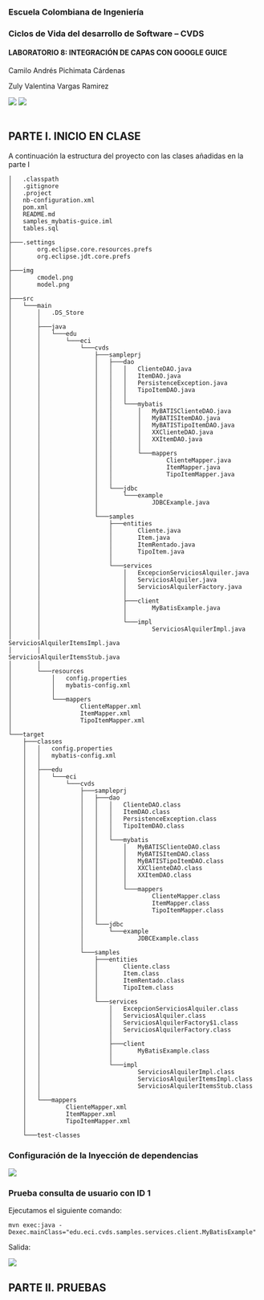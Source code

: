 ### Escuela Colombiana de Ingeniería
### Ciclos de Vida del desarrollo de Software – CVDS
#### LABORATORIO 8: INTEGRACIÓN DE CAPAS CON GOOGLE GUICE

Camilo Andrés Pichimata Cárdenas

Zuly Valentina Vargas Ramirez

<img src="img/model.png">
<img src="img/cmodel.png">
<br></br>

## PARTE I. INICIO EN CLASE

A continuación la estructura del proyecto con las clases añadidas en la parte I

    │   .classpath
    │   .gitignore
    │   .project
    │   nb-configuration.xml
    │   pom.xml
    │   README.md
    │   samples_mybatis-guice.iml
    │   tables.sql
    │
    ├───.settings
    │       org.eclipse.core.resources.prefs
    │       org.eclipse.jdt.core.prefs
    │
    ├───img
    │       cmodel.png
    │       model.png
    │
    ├───src
    │   └───main
    │       │   .DS_Store
    │       │
    │       ├───java
    │       │   └───edu
    │       │       └───eci
    │       │           └───cvds
    │       │               ├───sampleprj
    │       │               │   ├───dao
    │       │               │   │   │   ClienteDAO.java
    │       │               │   │   │   ItemDAO.java
    │       │               │   │   │   PersistenceException.java
    │       │               │   │   │   TipoItemDAO.java
    │       │               │   │   │
    │       │               │   │   └───mybatis
    │       │               │   │       │   MyBATISClienteDAO.java
    │       │               │   │       │   MyBATISItemDAO.java
    │       │               │   │       │   MyBATISTipoItemDAO.java
    │       │               │   │       │   XXClienteDAO.java
    │       │               │   │       │   XXItemDAO.java
    │       │               │   │       │
    │       │               │   │       └───mappers
    │       │               │   │               ClienteMapper.java
    │       │               │   │               ItemMapper.java
    │       │               │   │               TipoItemMapper.java
    │       │               │   │
    │       │               │   └───jdbc
    │       │               │       └───example
    │       │               │               JDBCExample.java
    │       │               │
    │       │               └───samples
    │       │                   ├───entities
    │       │                   │       Cliente.java
    │       │                   │       Item.java
    │       │                   │       ItemRentado.java
    │       │                   │       TipoItem.java
    │       │                   │
    │       │                   └───services
    │       │                       │   ExcepcionServiciosAlquiler.java
    │       │                       │   ServiciosAlquiler.java
    │       │                       │   ServiciosAlquilerFactory.java
    │       │                       │
    │       │                       ├───client
    │       │                       │       MyBatisExample.java
    │       │                       │
    │       │                       └───impl
    │       │                               ServiciosAlquilerImpl.java
    │       │                               ServiciosAlquilerItemsImpl.java
    │       │                               ServiciosAlquilerItemsStub.java
    │       │
    │       └───resources
    │           │   config.properties
    │           │   mybatis-config.xml
    │           │
    │           └───mappers
    │                   ClienteMapper.xml
    │                   ItemMapper.xml
    │                   TipoItemMapper.xml
    │
    └───target
        ├───classes
        │   │   config.properties
        │   │   mybatis-config.xml
        │   │
        │   ├───edu
        │   │   └───eci
        │   │       └───cvds
        │   │           ├───sampleprj
        │   │           │   ├───dao
        │   │           │   │   │   ClienteDAO.class
        │   │           │   │   │   ItemDAO.class
        │   │           │   │   │   PersistenceException.class
        │   │           │   │   │   TipoItemDAO.class
        │   │           │   │   │
        │   │           │   │   └───mybatis
        │   │           │   │       │   MyBATISClienteDAO.class
        │   │           │   │       │   MyBATISItemDAO.class
        │   │           │   │       │   MyBATISTipoItemDAO.class
        │   │           │   │       │   XXClienteDAO.class
        │   │           │   │       │   XXItemDAO.class
        │   │           │   │       │
        │   │           │   │       └───mappers
        │   │           │   │               ClienteMapper.class
        │   │           │   │               ItemMapper.class
        │   │           │   │               TipoItemMapper.class
        │   │           │   │
        │   │           │   └───jdbc
        │   │           │       └───example
        │   │           │               JDBCExample.class
        │   │           │
        │   │           └───samples
        │   │               ├───entities
        │   │               │       Cliente.class
        │   │               │       Item.class
        │   │               │       ItemRentado.class
        │   │               │       TipoItem.class
        │   │               │
        │   │               └───services
        │   │                   │   ExcepcionServiciosAlquiler.class
        │   │                   │   ServiciosAlquiler.class
        │   │                   │   ServiciosAlquilerFactory$1.class
        │   │                   │   ServiciosAlquilerFactory.class
        │   │                   │
        │   │                   ├───client
        │   │                   │       MyBatisExample.class
        │   │                   │
        │   │                   └───impl
        │   │                           ServiciosAlquilerImpl.class
        │   │                           ServiciosAlquilerItemsImpl.class
        │   │                           ServiciosAlquilerItemsStub.class
        │   │
        │   └───mappers
        │           ClienteMapper.xml
        │           ItemMapper.xml
        │           TipoItemMapper.xml
        │
        └───test-classes


### Configuración de la Inyección de dependencias

<img src="img/inyeccion_Parte1.png">

### Prueba consulta de usuario con ID 1

Ejecutamos el siguiente comando:

    mvn exec:java -Dexec.mainClass="edu.eci.cvds.samples.services.client.MyBatisExample"

Salida:

<img src="img/Consulta_Parte1.png">

## PARTE II. PRUEBAS
